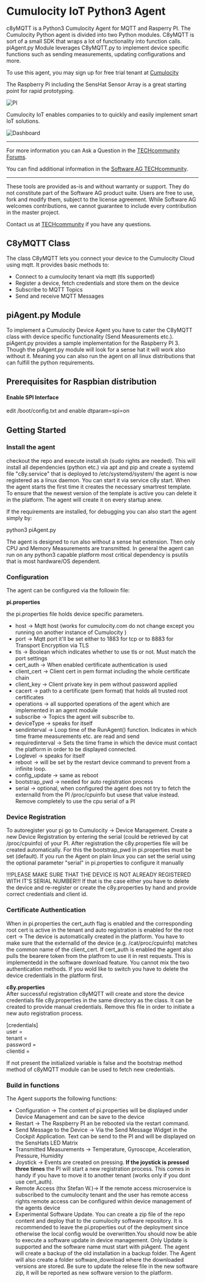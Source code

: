 # Cumulocity IoT Python3 Agent

c8yMQTT is a Python3 Cumulocity Agent for MQTT and Rasperry PI. The Cumulocity Python agent is divided into two Python modules. C8yMQTT is sort of a small SDK that wraps a lot of functionality into function calls. piAgent.py Module leverages C8yMQTT.py to implement device specific functions such as sending measurements, updating configurations and more. 

To use this agent, you may sign up for free trial tenant at [Cumulocity](http://cumulocity.com/)

The Raspberry Pi including the SensHat Sensor Array is a great starting point for rapid prototyping.

![PI](pics/rpi.jpg)

Cumulocity IoT enables companies to to quickly and easily implement smart IoT solutions. 

![Dashboard](pics/Dashboard.PNG)

______________________
For more information you can Ask a Question in the [TECHcommunity Forums](http://tech.forums.softwareag.com/techjforum/forums/list.page?product=webmethods-io-b2b).

You can find additional information in the [Software AG TECHcommunity](http://techcommunity.softwareag.com/home/-/product/name/webmethods-io-b2b).
______________________

These tools are provided as-is and without warranty or support. They do not constitute part of the Software AG product suite. Users are free to use, fork and modify them, subject to the license agreement. While Software AG welcomes contributions, we cannot guarantee to include every contribution in the master project.

Contact us at [TECHcommunity](mailto:technologycommunity@softwareag.com?subject=Github/SoftwareAG) if you have any questions.

## C8yMQTT Class

The class C8yMQTT lets you connect your device to the Cumulocity Cloud using mqtt. It provides basic methods to:

* Connect to a cumulocity tenant via mqtt (tls supported)
* Register a device, fetch credentials and store them on the device
* Subscribe to MQTT Topics
* Send and receive MQTT Messages

## piAgent.py Module

To implement a Cumulocity Device Agent you have to cater the C8yMQTT class with device specific functionality (Send Measurements etc.). piAgent.py provides a sample implementation for the Raspberry PI 3. Though the piAgent.py module will look for a sense hat it will work also without it. Meaning you can also run the agent on all linux distributions that can fulfill the python requirements.

## Prerequisites for Raspbian distribution

#### Enable SPI Interface

edit /boot/config.txt and enable
dtparam=spi=on


## Getting Started

### Install the agent

checkout the repo and execute install.sh (sudo rights are needed).
This will install all dependencies (python etc.) via apt and pip and create a systemd file "c8y.service" that is deployed to  /etc/systemd/system/  the agent is now registered as a linux daemon. You can start it via service c8y start.
When the agent starts the first time it creates the necessary smartrest template. To ensure that the newest version of the template is active you can delete it in the platform. The agent will create it on every startup anew.

If the requirements are installed, for debugging you can also start the agent simply by: 

python3 piAgent.py

The agent is designed to run also without a sense hat extension. Then only CPU and Memory Measurements are transmitted. In general the agent can run on any python3 capable platform most critical dependency is psutils that is most hardware/OS dependent.

### Configuration

The agent can be configured via the followin file:

__pi.properties__

the pi.properties file holds device specific parameters.
* host -> Mqtt host (works for cumulocity.com do not change except you running on another instance of Cumulocity )
* port -> Mqtt port it'll be set either to 1883 for tcp or to 8883 for  Transport Encryption via TLS
* tls -> Boolean which indicates whether to use tls or not. Must match the port settings
* cert_auth -> When enabled certificate authentication is used
* client_cert ->  Client cert in pem format including the whole certificate chain
* client_key -> Client private key in pem without password applied 
* cacert -> path to a certificate (pem format) that holds all trusted root certificates
* operations -> all supported operations of the agent which are implemented in an agent module
* subscribe -> Topics the agent will subscribe to.
* deviceType -> speaks for itself
* sendinterval -> Loop time of the RunAgent() function. Indicates in which time frame measurements etc. are read and send
* requiredinterval -> Sets the time frame in which the device must contact the platform in order to be displayed connected. 
* Loglevel -> speaks for itself
* reboot -> will be set by the restart device command to prevent from a infinite loop.
* config_update -> same as reboot
* bootstrap_pwd -> needed for auto registration process
* serial -> optional, when configured the agent does not try to fetch the externalId from the PI /proc/cpuinfo but usese that value instead. Remove completely to use the cpu serial of a PI

### Device Registration

To autoregister your pi go to Cumulocity -> Device Management. Create a new Device Registration by entering the serial (could be retrieved by cat /proc/cpuinfo) of your PI. After registration the c8y.properties file will be created automatically. For this the bootstrap_pwd in pi.properties must be set (default). If you run the Agent on plain linux you can set the serial using the optional parameter "serial" in pi.properties to configure it manually 

!!!PLEASE MAKE SURE THAT THE DEVICE IS NOT ALREADY REGISTERED WITH IT'S SERIAL NUMBER!!!
If that is the case either you have to delete the device and re-register or create the c8y.properties by hand and provide correct credentials and client id.

### Certificate Authentication

When in pi.properties the cert_auth flag is enabled and the corresponding root cert is active in the tenant and  auto registration is enabled for the root cert ->  The device is automatically created in the platform. You have to make sure that the externalId of the device (e.g. /cat/proc/cpuinfo) matches the common name of the client_cert.
If cert_auth is enabled the agent also pulls the bearere token from the platfrom to use it in rest requests. This is implementedd in the software download feature. You cannot mix the two authentication methods. If you wold like to switch you have to delete the device credentials in the platform first.

__c8y.properties__  
After successful registration c8yMQTT will create and store the device credentials file c8y.properties in the same directory as the class. It can be created to provide manual credentials. Remove this file in order to initiate a new auto registration process.

[credentials]  
user =  
tenant =   
password =   
clientid =

If not present the initialized variable is false and the bootstrap method method of c8yMQTT module can be used to fetch new credentials. 

### Build in functions

The Agent supports the following functions:

* Configuration -> The content of pi.properties will be displayed under Device Management and can be save to the device
* Restart -> The Raspberry PI an be rebooted via the restart command.
* Send Message to the Device -> Via the Send Message Widget in the Cockpit Application. Text can be send to the PI and will be displayed on the SensHats LED  Matrix
* Transmitted Measurements -> Temperature, Gyroscope, Acceleration, Pressure, Humidity
* Joystick -> Events are created on pressing. __If the joystick is pressed three times__ the PI will start a new registration process. This comes in handy if you have to move it to another tenant (works only if you dont use cert_auth).
* Remote Access (thx Stefan W.)-> If the remote access microservice is subscribed to the cumulocity tenant and the user has remote access rights remote access can be configured within device management of the agents device
* Experimental Software Update. You can create a zip file of the repo content and deploy that to the cumulocity software repository. It is recommended to leave the pi.properties out of the deployment since otherwise the local config would be overwritten.You should now be able to execute a software update in device management. Only Update is supported and the software name must start with piAgent. The agent will create a backup of the old installation in a backup folder. The Agent will also create a folder software_download where the downloaded versions are stored. Be sure to update the relese file in the new software zip, it will be reported as new software version to the platform.

